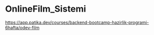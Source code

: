# OnlineFilm_Sistemi
https://app.patika.dev/courses/backend-bootcamp-hazirlik-programi-6hafta/odev-film
